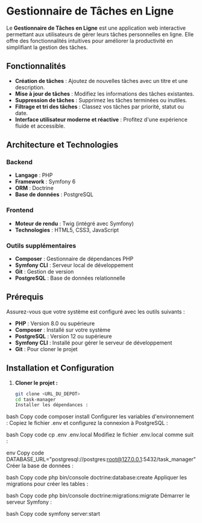 # Gestionnaire de Tâches en Ligne

Le **Gestionnaire de Tâches en Ligne** est une application web interactive permettant aux utilisateurs de gérer leurs tâches personnelles en ligne. Elle offre des fonctionnalités intuitives pour améliorer la productivité en simplifiant la gestion des tâches.

## Fonctionnalités

- **Création de tâches** : Ajoutez de nouvelles tâches avec un titre et une description.
- **Mise à jour de tâches** : Modifiez les informations des tâches existantes.
- **Suppression de tâches** : Supprimez les tâches terminées ou inutiles.
- **Filtrage et tri des tâches** : Classez vos tâches par priorité, statut ou date.
- **Interface utilisateur moderne et réactive** : Profitez d'une expérience fluide et accessible.

## Architecture et Technologies

### Backend

- **Langage** : PHP
- **Framework** : Symfony 6
- **ORM** : Doctrine
- **Base de données** : PostgreSQL

### Frontend

- **Moteur de rendu** : Twig (intégré avec Symfony)
- **Technologies** : HTML5, CSS3, JavaScript

### Outils supplémentaires

- **Composer** : Gestionnaire de dépendances PHP
- **Symfony CLI** : Serveur local de développement
- **Git** : Gestion de version
- **PostgreSQL** : Base de données relationnelle

## Prérequis

Assurez-vous que votre système est configuré avec les outils suivants :

- **PHP** : Version 8.0 ou supérieure
- **Composer** : Installé sur votre système
- **PostgreSQL** : Version 12 ou supérieure
- **Symfony CLI** : Installé pour gérer le serveur de développement
- **Git** : Pour cloner le projet

## Installation et Configuration

1. **Cloner le projet :**

   ```bash
   git clone <URL_DU_DEPOT>
   cd task-manager
   Installer les dépendances :

bash
Copy code
composer install
Configurer les variables d'environnement :
Copiez le fichier .env et configurez la connexion à PostgreSQL :

bash
Copy code
cp .env .env.local
Modifiez le fichier .env.local comme suit :

env
Copy code
DATABASE_URL="postgresql://postgres:root@127.0.0.1:5432/task_manager"
Créer la base de données :

bash
Copy code
php bin/console doctrine:database:create
Appliquer les migrations pour créer les tables :

bash
Copy code
php bin/console doctrine:migrations:migrate
Démarrer le serveur Symfony :

bash
Copy code
symfony server:start
